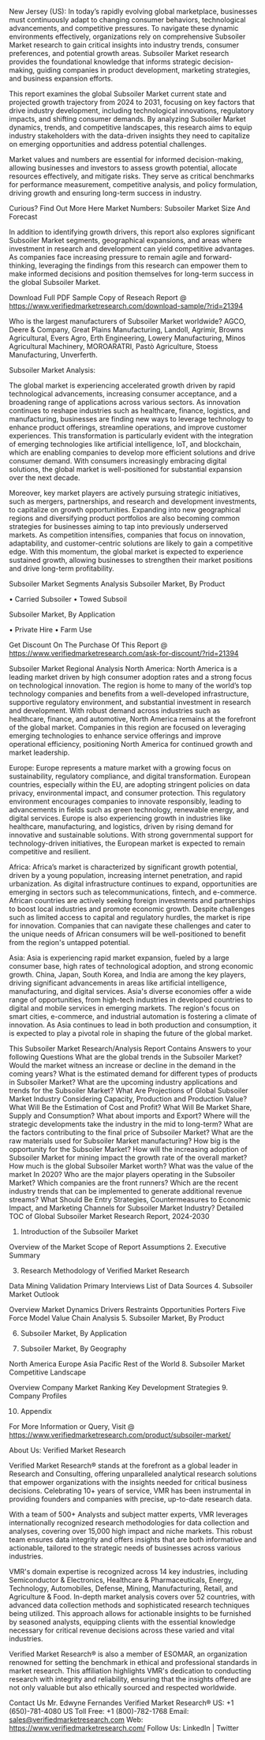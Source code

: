 New Jersey (US): In today’s rapidly evolving global marketplace, businesses must continuously adapt to changing consumer behaviors, technological advancements, and competitive pressures. To navigate these dynamic environments effectively, organizations rely on comprehensive Subsoiler Market research to gain critical insights into industry trends, consumer preferences, and potential growth areas. Subsoiler Market research provides the foundational knowledge that informs strategic decision-making, guiding companies in product development, marketing strategies, and business expansion efforts.

This report examines the global Subsoiler Market current state and projected growth trajectory from 2024 to 2031, focusing on key factors that drive industry development, including technological innovations, regulatory impacts, and shifting consumer demands. By analyzing Subsoiler Market dynamics, trends, and competitive landscapes, this research aims to equip industry stakeholders with the data-driven insights they need to capitalize on emerging opportunities and address potential challenges.

Market values and numbers are essential for informed decision-making, allowing businesses and investors to assess growth potential, allocate resources effectively, and mitigate risks. They serve as critical benchmarks for performance measurement, competitive analysis, and policy formulation, driving growth and ensuring long-term success in industry.

Curious? Find Out More Here Market Numbers: Subsoiler Market Size And Forecast

In addition to identifying growth drivers, this report also explores significant Subsoiler Market segments, geographical expansions, and areas where investment in research and development can yield competitive advantages. As companies face increasing pressure to remain agile and forward-thinking, leveraging the findings from this research can empower them to make informed decisions and position themselves for long-term success in the global Subsoiler Market.

Download Full PDF Sample Copy of Reseach Report @ https://www.verifiedmarketresearch.com/download-sample/?rid=21394

Who is the largest manufacturers of Subsoiler Market worldwide?
AGCO, Deere & Company, Great Plains Manufacturing, Landoll, Agrimir, Browns Agricultural, Evers Agro, Erth Engineering, Lowery Manufacturing, Minos Agricultural Machinery, MOROARATRI, Pastò Agriculture, Stoess Manufacturing, Unverferth.

Subsoiler Market Analysis:

The global market is experiencing accelerated growth driven by rapid technological advancements, increasing consumer acceptance, and a broadening range of applications across various sectors. As innovation continues to reshape industries such as healthcare, finance, logistics, and manufacturing, businesses are finding new ways to leverage technology to enhance product offerings, streamline operations, and improve customer experiences. This transformation is particularly evident with the integration of emerging technologies like artificial intelligence, IoT, and blockchain, which are enabling companies to develop more efficient solutions and drive consumer demand. With consumers increasingly embracing digital solutions, the global market is well-positioned for substantial expansion over the next decade.

Moreover, key market players are actively pursuing strategic initiatives, such as mergers, partnerships, and research and development investments, to capitalize on growth opportunities. Expanding into new geographical regions and diversifying product portfolios are also becoming common strategies for businesses aiming to tap into previously underserved markets. As competition intensifies, companies that focus on innovation, adaptability, and customer-centric solutions are likely to gain a competitive edge. With this momentum, the global market is expected to experience sustained growth, allowing businesses to strengthen their market positions and drive long-term profitability.

Subsoiler Market Segments Analysis
Subsoiler Market, By Product

• Carried Subsoiler
• Towed Subsoil

Subsoiler Market, By Application

• Private Hire
• Farm Use

Get Discount On The Purchase Of This Report @ https://www.verifiedmarketresearch.com/ask-for-discount/?rid=21394

Subsoiler Market Regional Analysis
North America: North America is a leading market driven by high consumer adoption rates and a strong focus on technological innovation. The region is home to many of the world’s top technology companies and benefits from a well-developed infrastructure, supportive regulatory environment, and substantial investment in research and development. With robust demand across industries such as healthcare, finance, and automotive, North America remains at the forefront of the global market. Companies in this region are focused on leveraging emerging technologies to enhance service offerings and improve operational efficiency, positioning North America for continued growth and market leadership.

Europe: Europe represents a mature market with a growing focus on sustainability, regulatory compliance, and digital transformation. European countries, especially within the EU, are adopting stringent policies on data privacy, environmental impact, and consumer protection. This regulatory environment encourages companies to innovate responsibly, leading to advancements in fields such as green technology, renewable energy, and digital services. Europe is also experiencing growth in industries like healthcare, manufacturing, and logistics, driven by rising demand for innovative and sustainable solutions. With strong governmental support for technology-driven initiatives, the European market is expected to remain competitive and resilient.

Africa: Africa’s market is characterized by significant growth potential, driven by a young population, increasing internet penetration, and rapid urbanization. As digital infrastructure continues to expand, opportunities are emerging in sectors such as telecommunications, fintech, and e-commerce. African countries are actively seeking foreign investments and partnerships to boost local industries and promote economic growth. Despite challenges such as limited access to capital and regulatory hurdles, the market is ripe for innovation. Companies that can navigate these challenges and cater to the unique needs of African consumers will be well-positioned to benefit from the region's untapped potential.

Asia: Asia is experiencing rapid market expansion, fueled by a large consumer base, high rates of technological adoption, and strong economic growth. China, Japan, South Korea, and India are among the key players, driving significant advancements in areas like artificial intelligence, manufacturing, and digital services. Asia's diverse economies offer a wide range of opportunities, from high-tech industries in developed countries to digital and mobile services in emerging markets. The region's focus on smart cities, e-commerce, and industrial automation is fostering a climate of innovation. As Asia continues to lead in both production and consumption, it is expected to play a pivotal role in shaping the future of the global market.

This Subsoiler Market Research/Analysis Report Contains Answers to your following Questions
What are the global trends in the Subsoiler Market? Would the market witness an increase or decline in the demand in the coming years?
What is the estimated demand for different types of products in Subsoiler Market? What are the upcoming industry applications and trends for the Subsoiler Market?
What Are Projections of Global Subsoiler Market Industry Considering Capacity, Production and Production Value? What Will Be the Estimation of Cost and Profit? What Will Be Market Share, Supply and Consumption? What about imports and Export?
Where will the strategic developments take the industry in the mid to long-term?
What are the factors contributing to the final price of Subsoiler Market? What are the raw materials used for Subsoiler Market manufacturing?
How big is the opportunity for the Subsoiler Market? How will the increasing adoption of Subsoiler Market for mining impact the growth rate of the overall market?
How much is the global Subsoiler Market worth? What was the value of the market In 2020?
Who are the major players operating in the Subsoiler Market? Which companies are the front runners?
Which are the recent industry trends that can be implemented to generate additional revenue streams?
What Should Be Entry Strategies, Countermeasures to Economic Impact, and Marketing Channels for Subsoiler Market Industry?
Detailed TOC of Global Subsoiler Market Research Report, 2024-2030
1. Introduction of the Subsoiler Market

Overview of the Market
Scope of Report
Assumptions
2. Executive Summary

3. Research Methodology of Verified Market Research

Data Mining
Validation
Primary Interviews
List of Data Sources
4. Subsoiler Market Outlook

Overview
Market Dynamics
Drivers
Restraints
Opportunities
Porters Five Force Model
Value Chain Analysis
5. Subsoiler Market, By Product

6. Subsoiler Market, By Application

7. Subsoiler Market, By Geography

North America
Europe
Asia Pacific
Rest of the World
8. Subsoiler Market Competitive Landscape

Overview
Company Market Ranking
Key Development Strategies
9. Company Profiles

10. Appendix

For More Information or Query, Visit @ https://www.verifiedmarketresearch.com/product/subsoiler-market/

About Us: Verified Market Research

Verified Market Research® stands at the forefront as a global leader in Research and Consulting, offering unparalleled analytical research solutions that empower organizations with the insights needed for critical business decisions. Celebrating 10+ years of service, VMR has been instrumental in providing founders and companies with precise, up-to-date research data.

With a team of 500+ Analysts and subject matter experts, VMR leverages internationally recognized research methodologies for data collection and analyses, covering over 15,000 high impact and niche markets. This robust team ensures data integrity and offers insights that are both informative and actionable, tailored to the strategic needs of businesses across various industries.

VMR's domain expertise is recognized across 14 key industries, including Semiconductor & Electronics, Healthcare & Pharmaceuticals, Energy, Technology, Automobiles, Defense, Mining, Manufacturing, Retail, and Agriculture & Food. In-depth market analysis covers over 52 countries, with advanced data collection methods and sophisticated research techniques being utilized. This approach allows for actionable insights to be furnished by seasoned analysts, equipping clients with the essential knowledge necessary for critical revenue decisions across these varied and vital industries.

Verified Market Research® is also a member of ESOMAR, an organization renowned for setting the benchmark in ethical and professional standards in market research. This affiliation highlights VMR's dedication to conducting research with integrity and reliability, ensuring that the insights offered are not only valuable but also ethically sourced and respected worldwide.

Contact Us
Mr. Edwyne Fernandes
Verified Market Research®
US: +1 (650)-781-4080
US Toll Free: +1 (800)-782-1768
Email: sales@verifiedmarketresearch.com
Web: https://www.verifiedmarketresearch.com/
Follow Us: LinkedIn | Twitter
